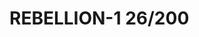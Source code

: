 # REBELLION-1                                                                                                           26/200
